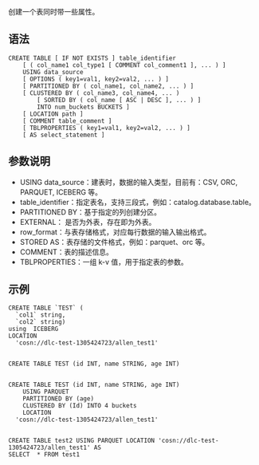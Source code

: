 创建一个表同时带一些属性。
## 语法
```
CREATE TABLE [ IF NOT EXISTS ] table_identifier
    [ ( col_name1 col_type1 [ COMMENT col_comment1 ], ... ) ]
    USING data_source
    [ OPTIONS ( key1=val1, key2=val2, ... ) ]
    [ PARTITIONED BY ( col_name1, col_name2, ... ) ]
    [ CLUSTERED BY ( col_name3, col_name4, ... ) 
        [ SORTED BY ( col_name [ ASC | DESC ], ... ) ] 
        INTO num_buckets BUCKETS ]
    [ LOCATION path ]
    [ COMMENT table_comment ]
    [ TBLPROPERTIES ( key1=val1, key2=val2, ... ) ]
    [ AS select_statement ]
```
## 参数说明
- USING data_source：建表时，数据的输入类型，目前有：CSV, ORC, PARQUET, ICEBERG 等。
- table_identifier：指定表名，支持三段式，例如：catalog.database.table。      
- PARTITIONED BY：基于指定的列创建分区。        
- EXTERNAL： 是否为外表，存在即为外表。
- row_format：与表存储格式，对应每行数据的输入输出格式。
- STORED AS：表存储的文件格式，例如：parquet、orc 等。
- COMMENT：表的描述信息。
- TBLPROPERTIES：一组 k-v 值，用于指定表的参数。

## 示例
```
CREATE TABLE `TEST` (
  `col1` string, 
  `col2` string)
using  ICEBERG
LOCATION
  'cosn://dlc-test-1305424723/allen_test1'


CREATE TABLE TEST (id INT, name STRING, age INT)


CREATE TABLE TEST (id INT, name STRING, age INT)
    USING PARQUET
    PARTITIONED BY (age)
    CLUSTERED BY (Id) INTO 4 buckets
    LOCATION
  'cosn://dlc-test-1305424723/allen_test1'


CREATE TABLE test2 USING PARQUET LOCATION 'cosn://dlc-test-1305424723/allen_test1' AS
SELECT  * FROM test1

```
